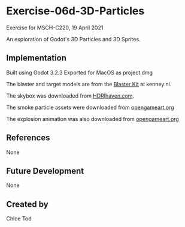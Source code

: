 # Exercise-06d-3D-Particles
Exercise for MSCH-C220, 19 April 2021

An exploration of Godot's 3D Particles and 3D Sprites.

## Implementation
Built using Godot 3.2.3
Exported for MacOS as project.dmg

The blaster and target models are from the [Blaster Kit](https://kenney.nl/assets/blaster-kit) at kenney.nl.

The skybox was downloaded from [HDRIhaven.com](https://hdrihaven.com/hdri/?c=indoor&h=empty_warehouse_01).

The smoke particle assets were downloaded from [opengameart.org](https://opengameart.org/sites/default/files/Smoke30Frames_0.png)

The explosion animation was also downloaded from [opengameart.org](https://opengameart.org/content/explosion-sheet)

## References
None

## Future Development
None

## Created by 
Chloe Tod
```
